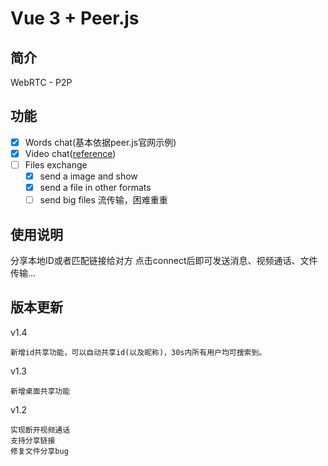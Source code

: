 # Vue 3 + Peer.js
## 简介
WebRTC - P2P

## 功能
- [x] Words chat(基本依据peer.js官网示例)
- [x] Video chat([reference](https://github.com/haixiangyan/react-p2p-chatroom))
- [ ] Files exchange
    - [x] send a image and show
    - [x] send a file in other formats
    - [ ] send big files 流传输，困难重重
## 使用说明
分享本地ID或者匹配链接给对方
点击connect后即可发送消息、视频通话、文件传输...

## 版本更新
v1.4
```
新增id共享功能，可以自动共享id(以及昵称)，30s内所有用户均可搜索到。
```

v1.3
```
新增桌面共享功能
```

v1.2
```
实现断开视频通话
支持分享链接
修复文件分享bug
```